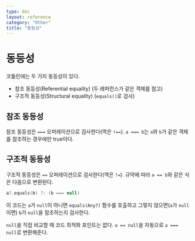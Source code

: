 ```yaml
---
type: doc
layout: reference
category: "Other"
title: "동등성"
---
```


# 동등성

코틀린에는 두 가지 동등성이 있다.

* 참조 동등성(Referential equality) (두 레퍼런스가 같은 객체를 참고)
* 구조적 동등성(Structural equality) (`equals()`로 검사)

## 참조 동등성

참조 동등성은 `===` 오퍼레이션으로 검사한다(역은 `!==`).
`a === b`는 `a`와 `b`가 같은 객체를 참조하는 경우에만 true이다.

## 구조적 동등성

구조적 동등성은 `==` 오퍼레이션으로 검사한다(역은 `!=`). 규약에 따라 `a == b`와 같은 식은 다음으로 변환된다.

``` kotlin
a?.equals(b) ?: (b === null)
```

이 코드는 `a`가 `null`이 아니면 `equals(Any?)` 함수를 호출하고 그렇지 않으면(`a`가 `null`이면) `b`가 `null`을 참조하는지 검사한다.

`null`을 직접 비교할 때 코드 최적화 포인트는 없다. `a == null`을 자동으로 `a === null`로 변환해준다.

